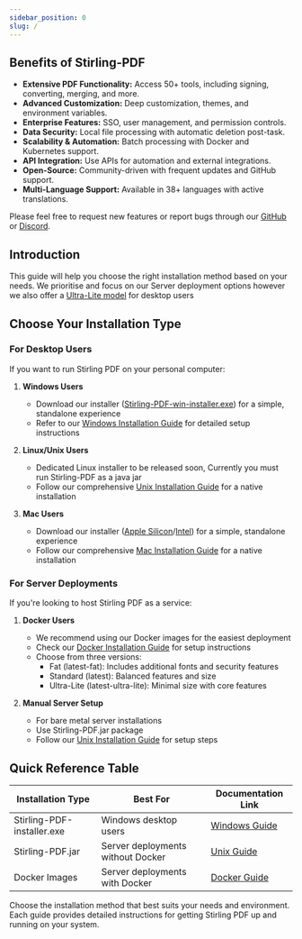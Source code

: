 ```yaml
---
sidebar_position: 0
slug: /
---
```


## Benefits of Stirling-PDF
- **Extensive PDF Functionality:** Access 50+ tools, including signing, converting, merging, and more.
- **Advanced Customization:** Deep customization, themes, and environment variables.
- **Enterprise Features:** SSO, user management, and permission controls.
- **Data Security:** Local file processing with automatic deletion post-task.
- **Scalability & Automation:** Batch processing with Docker and Kubernetes support.
- **API Integration:** Use APIs for automation and external integrations.
- **Open-Source:** Community-driven with frequent updates and GitHub support.
- **Multi-Language Support:** Available in 38+ languages with active translations.

Please feel free to request new features or report bugs through our [GitHub](https://github.com/Stirling-Tools/Stirling-PDF/issues) or [Discord](https://discord.gg/Cn8pWhQRxZ).


## Introduction 

This guide will help you choose the right installation method based on your needs.
We prioritise and focus on our Server deployment options however we also offer a [Ultra-Lite model](/Installation/Versions) for desktop users

## Choose Your Installation Type

### For Desktop Users
If you want to run Stirling PDF on your personal computer:

1. **Windows Users**
   - Download our installer ([Stirling-PDF-win-installer.exe](https://files.stirlingpdf.com/win-installer.exe)) for a simple, standalone experience
   - Refer to our [Windows Installation Guide](/Installation/Windows%20Installation) for detailed setup instructions

2. **Linux/Unix Users**
   - Dedicated Linux installer to be released soon, Currently you must run Stirling-PDF as a java jar
   - Follow our comprehensive [Unix Installation Guide](/Installation/Unix%20Installation) for a native installation

2. **Mac Users**
   - Download our installer ([Apple Silicon](https://files.stirlingpdf.com/mac-installer.dmg)/[Intel](https://files.stirlingpdf.com/mac-x86_64-installer.dmg)) for a simple, standalone experience
   - Follow our comprehensive [Mac Installation Guide](/Installation/Mac%20Installation) for a native installation
   
### For Server Deployments
If you're looking to host Stirling PDF as a service:

1. **Docker Users**
   - We recommend using our Docker images for the easiest deployment
   - Check our [Docker Installation Guide](/Installation/Docker%20Install) for setup instructions
   - Choose from three versions:
     - Fat (latest-fat): Includes additional fonts and security features
     - Standard (latest): Balanced features and size
     - Ultra-Lite (latest-ultra-lite): Minimal size with core features

2. **Manual Server Setup**
   - For bare metal server installations
   - Use Stirling-PDF.jar package
   - Follow our [Unix Installation Guide](/Installation/Unix%20Installation) for setup steps

## Quick Reference Table

| Installation Type | Best For | Documentation Link |
|------------------|----------|-------------------|
| Stirling-PDF-installer.exe | Windows desktop users | [Windows Guide](/Installation/Windows%20Installation) |
| Stirling-PDF.jar | Server deployments without Docker | [Unix Guide](/Installation/Unix%20Installation) |
| Docker Images | Server deployments with Docker | [Docker Guide](/Installation/Docker%20Install) |

Choose the installation method that best suits your needs and environment. Each guide provides detailed instructions for getting Stirling PDF up and running on your system.
